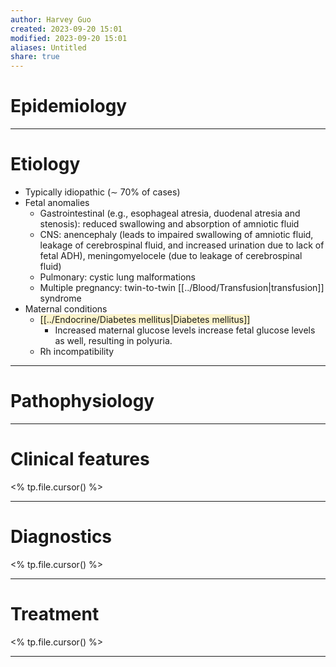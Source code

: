 ```yaml
---
author: Harvey Guo
created: 2023-09-20 15:01
modified: 2023-09-20 15:01
aliases: Untitled
share: true
---
```


# Epidemiology


---
# Etiology
- Typically idiopathic (∼ 70% of cases) 
- Fetal anomalies
	- Gastrointestinal (e.g., esophageal atresia, duodenal atresia and stenosis): reduced swallowing and absorption of amniotic fluid
	- CNS: anencephaly (leads to impaired swallowing of amniotic fluid, leakage of cerebrospinal fluid, and increased urination due to lack of fetal ADH), meningomyelocele (due to leakage of cerebrospinal fluid)
	- Pulmonary: cystic lung malformations
	- Multiple pregnancy: twin-to-twin [[../Blood/Transfusion|transfusion]] syndrome 
- Maternal conditions
	- <span style="background:rgba(240, 200, 0, 0.2)">[[../Endocrine/Diabetes mellitus|Diabetes mellitus]] </span>
		- Increased maternal glucose levels increase fetal glucose levels as well, resulting in polyuria.
	- Rh incompatibility

---
# Pathophysiology


---
# Clinical features
<% tp.file.cursor() %>

---
# Diagnostics
<% tp.file.cursor() %>

---
# Treatment
<% tp.file.cursor() %>

---
